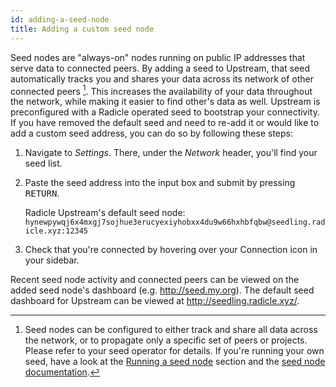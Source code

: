 ```yaml
---
id: adding-a-seed-node
title: Adding a custom seed node
---
```


Seed nodes are "always-on" nodes running on public IP addresses that serve data
to connected peers. By adding a seed to Upstream, that seed automatically tracks
you and shares your data across its network of other connected peers [^1]. This
increases the availability of your data throughout the network, while making it
easier to find other's data as well. Upstream is preconfigured with a Radicle
operated seed to bootstrap your connectivity. If you have removed the default
seed and need to re-add it or would like to add a custom seed address, you can
do so by following these steps:

1. Navigate to *Settings*. There, under the *Network* header, you'll find your
   seed list.
2. Paste the seed address into the input box and submit by pressing
   <kbd>RETURN</kbd>.

    Radicle Upstream's default seed node:
    `hynewpywqj6x4mxgj7sojhue3erucyexiyhobxx4du9w66hxhbfqbw@seedling.radicle.xyz:12345`

3. Check that you're connected by hovering over your Connection icon in your
   sidebar.

Recent seed node activity and connected peers can be viewed on the added seed
node's dashboard (e.g. http://seed.my.org). The default seed dashboard for
Upstream can be viewed at http://seedling.radicle.xyz/.

[^1]: Seed nodes can be configured to either track and share all data across the
      network, or to propagate only a specific set of peers or projects. Please
      refer to your seed operator for details. If you're running your own seed,
      have a look at the [Running a seed node][sn] section and the [seed node
      documentation][sd].

[sn]: using-radicle/running-a-seed-node.md
[sd]: https://github.com/radicle-dev/radicle-bins/tree/master/seed

